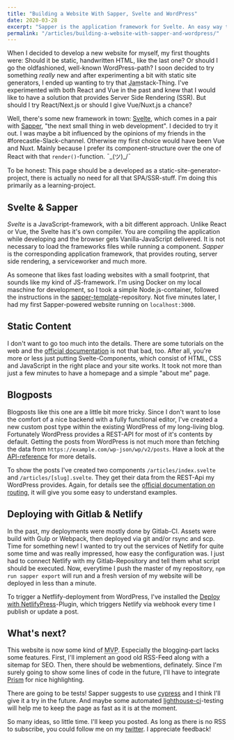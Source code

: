```yaml
---
title: "Building a Website With Sapper, Svelte and WordPress"
date: 2020-03-28
excerpt: "Sapper is the application framework for Svelte. An easy way to build a server side rendered single page application. (Bingo!) WordPress is used as a backend for articles like this one. Here are some details."
permalink: "/articles/building-a-website-with-sapper-and-wordpress/"
---
```


When I decided to develop a new website for myself, my first thoughts were: Should it be static, handwritten HTML, like the last one? Or should I go the oldfashioned, well-known WordPress-path? I soon decided to try something <em>really</em> new and after experimenting a bit with static site generators, I ended up wanting to try that <abbr title="JavaScript, APIs, and Markup">Jam</abbr>stack-Thing. I've experimented with both React and Vue in the past and knew that I would like to have a solution that provides Server Side Rendering (SSR). But should I try React/Next.js or should I give Vue/Nuxt.js a chance?

Well, there's some new framework in town: <a href="https://svelte.dev">Svelte</a>, which comes in a pair with <a href="https://sapper.svelte.dev">Sapper</a>, "the next small thing in web development". I decided to try it out. I was maybe a bit influenced by the opinions of my friends in the #forecastle-Slack-channel. Otherwise my first choice would have been Vue and Nuxt. Mainly because I prefer its component-structure over the one of React with that `render()`-function. ¯\_(ツ)\_/¯

To be honest: This page should be a developed as a static-site-generator-project, there is actually no need for all that SPA/SSR-stuff. I'm doing this primarily as a learning-project.

## Svelte &amp; Sapper

<em>Svelte</em> is a JavaScript-framework, with a bit different approach. Unlike React or Vue, the Svelte has it's own compiler. You are compiling the application while developing and the browser gets Vanilla-JavaScript delivered. It is not necessary to load the frameworks files while running a component. <em>Sapper</em> is the corresponding application framework, that provides routing, server side rendering, a serviceworker and much more.

As someone that likes fast loading websites with a small footprint, that sounds like my kind of JS-framework. I'm using Docker on my local maschine for development, so I took a simple Node.js-container, followed the instructions in the <a href="https://github.com/sveltejs/sapper-template">sapper-template</a>-repository. Not five minutes later, I had my first Sapper-powered website running on `localhost:3000`.

## Static Content

I don't want to go too much into the details. There are some tutorials on the web and the <a href="https://sapper.svelte.dev/docs#Getting_started">official documentation</a> is not that bad, too. After all, you're more or less just putting Svelte-Components, which consist of HTML, CSS and JavaScript in the right place and your site works. It took not more than just a few minutes to have a homepage and a simple "about me" page.

## Blogposts

Blogposts like this one are a little bit more tricky. Since I don't want to lose the comfort of a nice backend with a fully functional editor, I've created a new custom post type within the existing WordPress of my long-living blog. Fortunately WordPress provides a REST-API for most of it's contents by default. Getting the posts from WordPress is not much more than fetching the data from `https://example.com/wp-json/wp/v2/posts`. Have a look at the <a href="https://developer.wordpress.org/rest-api/reference/">API-reference</a> for more details.

To show the posts I've created two components `/articles/index.svelte` and `/articles/[slug].svelte`. They get their data from the REST-Api my WordPress provides. Again, for details see the <a href="https://sapper.svelte.dev/docs#Routing">official documentation on routing</a>, it will give you some easy to understand examples.

## Deploying with Gitlab &amp; Netlify

In the past, my deployments were mostly done by Gitlab-CI. Assets were build with Gulp or Webpack, then deployed via git and/or rsync and scp. Time for something new! I wanted to try out the services of Netlify for quite some time and was really impressed, how easy the configuration was. I just had to connect Netlify with my Gitlab-Repository and tell them what script should be executed. Now, everytime I push the master of my repository, `npm run sapper export` will run and a fresh version of my website will be deployed in less than a minute.

To trigger a Netflify-deployment from WordPress, I've installed the <a href="https://wordpress.org/plugins/deploy-netlifypress/">Deploy with NetlifyPress</a>-Plugin, which triggers Netlify via webhook every time I publish or update a post.

## What's next?

This website is now some kind of <abbr title="minimum viable product">MVP</abbr>. Especially the blogging-part lacks some features. First, I'll implement an good old RSS-Feed along with a sitemap for SEO. Then, there should be webmentions, definately. Since I'm surely going to show some lines of code in the future, I'll have to integrate <a href="https://prismjs.com/">Prism</a> for nice highlighting.

There are going to be tests! Sapper suggests to use <a href="https://www.cypress.io/">cypress</a> and I think I'll give it a try in the future. And maybe some automated <a href="https://github.com/GoogleChrome/lighthouse-ci">lighthouse-ci</a>-testing will help me to keep the page as fast as it is at the moment.

So many ideas, so little time. I'll keep you posted. As long as there is no RSS to subscribe, you could follow me on my <a href="https://twitter.com/schneyra/">twitter</a>. I appreciate feedback!
